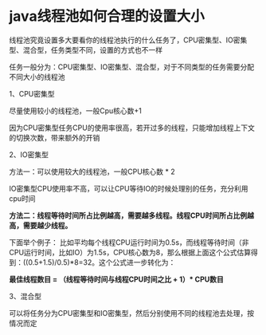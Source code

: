 # java线程池如何合理的设置大小

线程池究竟设置多大要看你的线程池执行的什么任务了，CPU密集型、IO密集型、混合型，任务类型不同，设置的方式也不一样

任务一般分为：CPU密集型、IO密集型、混合型，对于不同类型的任务需要分配不同大小的线程池

1、CPU密集型

尽量使用较小的线程池，一般Cpu核心数+1

因为CPU密集型任务CPU的使用率很高，若开过多的线程，只能增加线程上下文的切换次数，带来额外的开销

2、IO密集型

方法一：可以使用较大的线程池，一般CPU核心数 * 2

IO密集型CPU使用率不高，可以让CPU等待IO的时候处理别的任务，充分利用cpu时间

**方法二：线程等待时间所占比例越高，需要越多线程。线程CPU时间所占比例越高，需要越少线程。**

下面举个例子：
比如平均每个线程CPU运行时间为0.5s，而线程等待时间（非CPU运行时间，比如IO）为1.5s，CPU核心数为8，那么根据上面这个公式估算得到：((0.5+1.5)/0.5)*8=32。这个公式进一步转化为：

**最佳线程数目 = （线程等待时间与线程CPU时间之比 + 1）\* CPU数目**

3、混合型

可以将任务分为CPU密集型和IO密集型，然后分别使用不同的线程池去处理，按情况而定